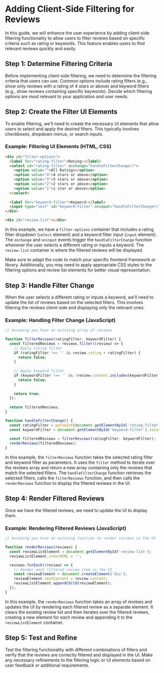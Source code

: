 # Adding Client-Side Filtering for Reviews

In this guide, we will enhance the user experience by adding client-side filtering functionality to allow users to filter reviews based on specific criteria such as rating or keywords. This feature enables users to find relevant reviews quickly and easily.

## Step 1: Determine Filtering Criteria
Before implementing client-side filtering, we need to determine the filtering criteria that users can use. Common options include rating filters (e.g., show only reviews with a rating of 4 stars or above) and keyword filters (e.g., show reviews containing specific keywords). Decide which filtering options are most relevant to your application and user needs.

## Step 2: Create the Filter UI Elements
To enable filtering, we'll need to create the necessary UI elements that allow users to select and apply the desired filters. This typically involves checkboxes, dropdown menus, or search inputs.

### Example: Filtering UI Elements (HTML, CSS)

```html
<div id="filter-options">
  <label for="rating-filter">Rating:</label>
  <select id="rating-filter" onchange="handleFilterChange()">
    <option value="">All Ratings</option>
    <option value="4">4 stars or above</option>
    <option value="3">3 stars or above</option>
    <option value="2">2 stars or above</option>
    <option value="1">1 star or above</option>
  </select>
  
  <label for="keyword-filter">Keyword:</label>
  <input type="text" id="keyword-filter" oninput="handleFilterChange()" placeholder="Enter a keyword">
</div>

<div id="review-list"></div>
```

In this example, we have a `filter-options` container that includes a rating filter dropdown (`select` element) and a keyword filter input (`input` element). The `onchange` and `oninput` events trigger the `handleFilterChange` function whenever the user selects a different rating or inputs a keyword. The `review-list` container is where the filtered reviews will be displayed.

Make sure to adapt the code to match your specific frontend framework or library. Additionally, you may need to apply appropriate CSS styles to the filtering options and review list elements for better visual representation.

## Step 3: Handle Filter Change
When the user selects a different rating or inputs a keyword, we'll need to update the list of reviews based on the selected filters. This involves filtering the reviews client-side and displaying only the relevant ones.

### Example: Handling Filter Change (JavaScript)

```javascript
// Assuming you have an existing array of reviews

function filterReviews(ratingFilter, keywordFilter) {
  const filteredReviews = reviews.filter((review) => {
    // Apply rating filter
    if (ratingFilter !== '' && review.rating < ratingFilter) {
      return false;
    }
  
    // Apply keyword filter
    if (keywordFilter !== '' && !review.content.includes(keywordFilter)) {
      return false;
    }
  
    return true;
  });
  
  return filteredReviews;
}

function handleFilterChange() {
  const ratingFilter = parseInt(document.getElementById('rating-filter').value);
  const keywordFilter = document.getElementById('keyword-filter').value.toLowerCase();
  
  const filteredReviews = filterReviews(ratingFilter, keywordFilter);
  renderReviews(filteredReviews);
}
```

In this example, the `filterReviews` function takes the selected rating filter and keyword filter as parameters. It uses the `filter` method to iterate over the reviews array and return a new array containing only the reviews that match the selected filters. The `handleFilterChange` function retrieves the selected filters, calls the `filterReviews` function, and then calls the `renderReviews` function to display the filtered reviews in the UI.

## Step 4: Render Filtered Reviews
Once we have the filtered reviews, we need to update the UI to display them.

### Example: Rendering Filtered Reviews (JavaScript)

```javascript
// Assuming you have an existing function to render reviews in the UI

function renderReviews(reviews) {
  const reviewListElement = document.getElementById('review-list');
  reviewListElement.innerHTML = '';

  reviews.forEach((review) => {
    // Render each filtered review item in the UI
    const reviewElement = document.createElement('div');
    reviewElement.textContent = review.content;
    reviewListElement.appendChild(reviewElement);
  });
}
```

In this example, the `renderReviews` function takes an array of reviews and updates the UI by rendering each filtered review as a separate element. It clears the existing review list and then iterates over the filtered reviews, creating a new element for each review and appending it to the `reviewListElement` container.

## Step 5: Test and Refine
Test the filtering functionality with different combinations of filters and verify that the reviews are correctly filtered and displayed in the UI. Make any necessary refinements to the filtering logic or UI elements based on user feedback or additional requirements.

